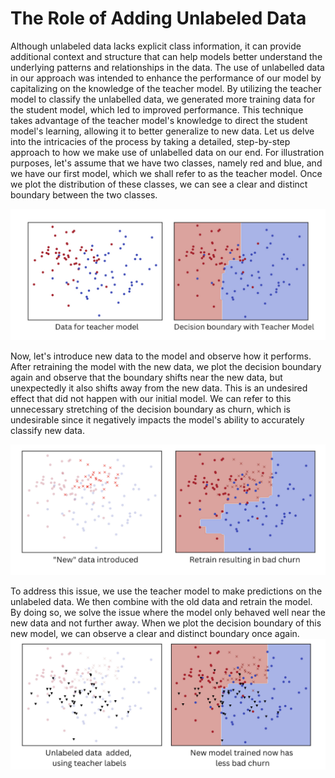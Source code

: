 # The Role of Adding Unlabeled Data

Although unlabeled data lacks explicit class information, it can provide additional context and structure that can help models better understand the underlying patterns and relationships in the data. The use of unlabelled data in our approach was intended to enhance the performance of our model by capitalizing on the knowledge of the teacher model. By utilizing the teacher model to classify the unlabelled data, we generated more training data for the student model, which led to improved performance. This technique takes advantage of the teacher model's knowledge to direct the student model's learning, allowing it to better generalize to new data.
Let us delve into the intricacies of the process by taking a detailed, step-by-step approach to how we make use of unlabelled data on our end. For illustration purposes, let's assume that we have two classes, namely red and blue, and we have our first model, which we shall refer to as the teacher model. Once we plot the distribution of these classes, we can see a clear and distinct boundary between the two classes.

![Boundry1](../data/figures/decison_boundry1.png)

Now, let's introduce new data to the model and observe how it performs. After retraining the model with the new data, we plot the decision boundary again and observe that the boundary shifts near the new data, but unexpectedly it also shifts away from the new data. This is an undesired effect that did not happen with our initial model. We can refer to this unnecessary stretching of the decision boundary as churn, which is undesirable since it negatively impacts the model's ability to accurately classify new data.

![boundry2](../data/figures/decisionboundry2.png)

To address this issue, we use the teacher model to make predictions on the unlabeled data. We then combine with the old data and retrain the model. By doing so, we solve the issue where the model only behaved well near the new data and not further away. When we plot the decision boundary of this new model, we can observe a clear and distinct boundary once again.
![boundry3](../data/figures/decisionboundry3.png)
